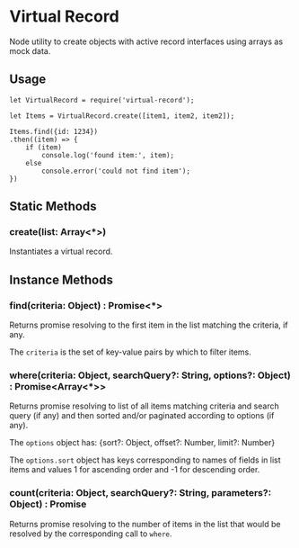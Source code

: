 # Virtual Record

Node utility to create objects with active record interfaces using arrays as mock data.

## Usage

```
let VirtualRecord = require('virtual-record');

let Items = VirtualRecord.create([item1, item2, item2]);

Items.find({id: 1234})
.then((item) => {
    if (item) 
        console.log('found item:', item);
    else
        console.error('could not find item');
})
```

## Static Methods

### create(list: Array<*>)

Instantiates a virtual record.

## Instance Methods

### find(criteria: Object) : Promise<*>

Returns promise resolving to the first item in the list matching the criteria, if any.

The `criteria` is the set of key-value pairs by which to filter items.

### where(criteria: Object, searchQuery?: String, options?: Object) : Promise<Array<*>>

Returns promise resolving to list of all items matching criteria and search query (if any)
and then sorted and/or paginated according to options (if any).

The `options` object has: {sort?: Object, offset?: Number, limit?: Number}

The `options.sort` object has keys corresponding to names of fields in list items
and values 1 for ascending order and -1 for descending order.

### count(criteria: Object, searchQuery?: String, parameters?: Object) : Promise<Number>

Returns promise resolving to the number of items in the list that would be resolved by the corresponding call to `where`.
